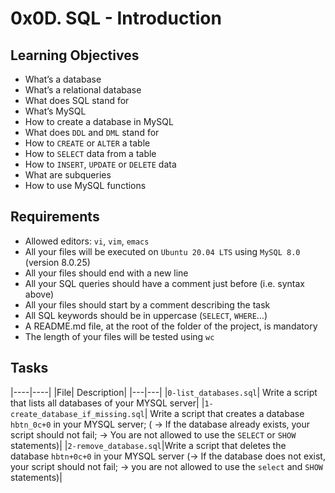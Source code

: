 # 0x0D. SQL - Introduction

## Learning Objectives
- What’s a database
- What’s a relational database
- What does SQL stand for
- What’s MySQL
- How to create a database in MySQL
- What does `DDL` and `DML` stand for
- How to `CREATE` or `ALTER` a table
- How to `SELECT` data from a table
- How to `INSERT`, `UPDATE` or `DELETE` data
- What are subqueries
- How to use MySQL functions

## Requirements
- Allowed editors: `vi`, `vim`, `emacs`
- All your files will be executed on `Ubuntu 20.04 LTS` using `MySQL 8.0` (version 8.0.25)
- All your files should end with a new line
- All your SQL queries should have a comment just before (i.e. syntax above)
- All your files should start by a comment describing the task
- All SQL keywords should be in uppercase (`SELECT`, `WHERE`…)
- A README.md file, at the root of the folder of the project, is mandatory
- The length of your files will be tested using `wc`

## Tasks
|----|----|
|File| Description|
|---|---|
|`0-list_databases.sql`| Write a script that lists all databases of your MYSQL server|
|`1-create_database_if_missing.sql`| Write a script that creates a database `hbtn_0c+0` in your MYSQL server; ( -> If the database already exists, your script should not fail; -> You are not allowed to use the `SELECT` or `SHOW` statements)|
|`2-remove_database.sql`|Write a script that deletes the database `hbtn+0c+0` in your MYSQL server (-> If the database does not exist, your script should not fail; -> you are not allowed to use the `select` and `SHOW` statements)|
